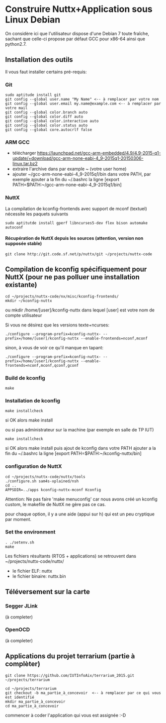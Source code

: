 # Construire Nuttx+Application sous Linux Debian

On considère ici que l'utilisateur dispose d'une Debian 7 toute fraîche, sachant que celle-ci propose par défaut GCC pour x86-64 ainsi que python2.7.

## Installation des outils

Il vous faut installer certains pré-requis:
### Git

    sudo aptitude install git
    git config --global user.name "My Name" <-- à remplacer par votre nom
    git config --global user.email my.name@example.com <-- à remplacer par votre mail
    git config --global color.branch auto
    git config --global color.diff auto
    git config --global color.interactive auto
    git config --global color.status auto
    git config --global core.autocrlf false


### ARM GCC

* télécharger https://launchpad.net/gcc-arm-embedded/4.9/4.9-2015-q1-update/+download/gcc-arm-none-eabi-4_9-2015q1-20150306-linux.tar.bz2
* extraire l'archive dans par example ~  (votre user home)
* ajouter ~/gcc-arm-none-eabi-4_9-2015q1/bin dans votre PATH, par exemple ajouter a la fin du ~/.bashrc la ligne [export PATH=$PATH:~/gcc-arm-none-eabi-4_9-2015q1/bin]


### NuttX
La compilation de kconfig-frontends avec support de mconf (textuel) nécessite les paquets suivants

    sudo aptitutde install gperf libncurses5-dev flex bison automake autoconf

#### Récupération de NuttX depuis les sources (attention, version non supposée stable)

    git clone http://git.code.sf.net/p/nuttx/git ~/projects/nuttx-code

## Compilation de kconfig spécifiquement pour NuttX (pour ne pas polluer une installation existante)

    cd ~/projects/nuttx-code/nx/misc/kconfig-frontends/
    mkdir ~/kconfig-nuttx
ou 
    mkdir /home/[user]/kconfig-nuttx
dans lequel [user] est votre nom de compte utilisateur

Si vous ne désirez que les versions texte+ncurses:

    ./configure --program-prefix=kconfig-nuttx- --prefix=/home/[user]/kconfig-nuttx --enable-frontends=nconf,mconf

sinon, à vous de voir ce qu'il manque en tapant:

    ./configure --program-prefix=kconfig-nuttx- --prefix=/home/[user]/kconfig-nuttx --enable-frontends=nconf,mconf,qconf,gconf


### Build de kconfig

    make

### Installation de kconfig

    make installcheck
si OK alors
    make install

ou si pas administrateur sur la machine (par exemple en salle de TP IUT)

    make installcheck
si OK alors
    make install
puis
    ajout de kconfig dans votre PATH
    ajouter a la fin du ~/.bashrc la ligne [export PATH=$PATH:~/kconfig-nuttx/bin]


### configuration de NuttX

    cd ~/projects/nuttx-code/nuttx/tools
    ./configure.sh sam4s-xplained/nsh
    cd ..
    APPSDIR=../apps kconfig-nuttx-mconf Kconfig

Attention: Ne pas faire 'make menuconfig' car nous avons créé un kconfig custom, le makefile de NuttX ne gère pas ce cas.
	
pour chaque option, il y a une aide (appui sur h) qui est un peu cryptique par moment.

### Set the environment
    . ./setenv.sh
    make
    
Les fichiers résultants (RTOS + applications) se retrouvent dans ~/projects/nuttx-code/nuttx/
- le fichier ELF: nuttx
- le fichier binaire: nuttx.bin
	
## Téléversement sur la carte
### Segger JLink
(à completer)

### OpenOCD
(à completer)

## Applications du projet terrarium (partie à complèter)

    git clone https://github.com/IUTInfoAix/terrarium_2015.git ~/projects/terrarium

    cd ~/projects/terrarium
    git checkout -b ma_partie_à_concevoir  <-- à remplacer par ce qui vous est identifié
    mkdir ma_partie_à_concevoir
    cd ma_partie_à_concevoir

commencer à coder l'application qui vous est assignée :-D























